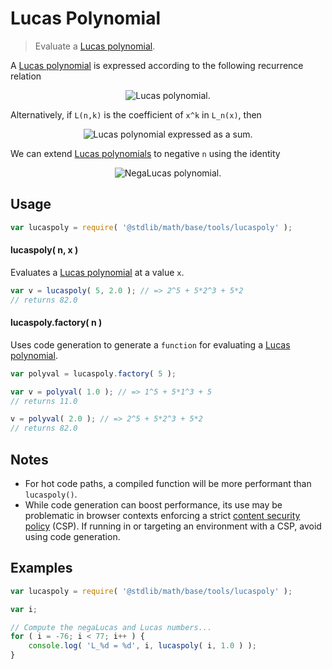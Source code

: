 # Lucas Polynomial

> Evaluate a [Lucas polynomial][fibonacci-polynomials].

<section class="intro">

A [Lucas polynomial][fibonacci-polynomials] is expressed according to the following recurrence relation

<!-- <equation class="equation" label="eq:lucas_polynomial" align="center" raw="L_n(x) = \begin{cases}2 & \textrm{if}\ n = 0\\x & \textrm{if}\ n = 1\\x \cdot L_{n-1}(x) + L_{n-2}(x) & \textrm{if}\ n \geq 2\end{cases}" alt="Lucas polynomial."> -->

<div class="equation" align="center" data-raw-text="L_n(x) = \begin{cases}2 &amp; \textrm{if}\ n = 0\\x &amp; \textrm{if}\ n = 1\\x \cdot L_{n-1}(x) + L_{n-2}(x) &amp; \textrm{if}\ n \geq 2\end{cases}" data-equation="eq:lucas_polynomial">
    <img src="https://cdn.rawgit.com/stdlib-js/stdlib/6c7e930588674097b03b3201c5d368532bba6c67/lib/node_modules/@stdlib/math/base/tools/lucaspoly/docs/img/equation_lucas_polynomial.svg" alt="Lucas polynomial.">
    <br>
</div>

<!-- </equation> -->

Alternatively, if `L(n,k)` is the coefficient of `x^k` in `L_n(x)`, then

<!-- <equation class="equation" label="eq:lucas_polynomial_sum" align="center" raw="L_n(x) = \sum_{k = 0}^n L(n,k) x^k" alt="Lucas polynomial expressed as a sum."> -->

<div class="equation" align="center" data-raw-text="L_n(x) = \sum_{k = 0}^n L(n,k) x^k" data-equation="eq:lucas_polynomial_sum">
    <img src="https://cdn.rawgit.com/stdlib-js/stdlib/6c7e930588674097b03b3201c5d368532bba6c67/lib/node_modules/@stdlib/math/base/tools/lucaspoly/docs/img/equation_lucas_polynomial_sum.svg" alt="Lucas polynomial expressed as a sum.">
    <br>
</div>

<!-- </equation> -->

We can extend [Lucas polynomials][fibonacci-polynomials] to negative `n` using the identity

<!-- <equation class="equation" label="eq:negalucas_polynomial" align="center" raw="L_{-n}(x) = (-1)^{n} L_n(x)" alt="NegaLucas polynomial."> -->

<div class="equation" align="center" data-raw-text="L_{-n}(x) = (-1)^{n} L_n(x)" data-equation="eq:negalucas_polynomial">
    <img src="https://cdn.rawgit.com/stdlib-js/stdlib/6c7e930588674097b03b3201c5d368532bba6c67/lib/node_modules/@stdlib/math/base/tools/lucaspoly/docs/img/equation_negalucas_polynomial.svg" alt="NegaLucas polynomial.">
    <br>
</div>

<!-- </equation> -->

</section>

<!-- /.intro -->

<section class="usage">

## Usage

```javascript
var lucaspoly = require( '@stdlib/math/base/tools/lucaspoly' );
```

#### lucaspoly( n, x )

Evaluates a [Lucas polynomial][fibonacci-polynomials] at a value `x`.

```javascript
var v = lucaspoly( 5, 2.0 ); // => 2^5 + 5*2^3 + 5*2
// returns 82.0
```

#### lucaspoly.factory( n )

Uses code generation to generate a `function` for evaluating a [Lucas polynomial][fibonacci-polynomials].

```javascript
var polyval = lucaspoly.factory( 5 );

var v = polyval( 1.0 ); // => 1^5 + 5*1^3 + 5
// returns 11.0

v = polyval( 2.0 ); // => 2^5 + 5*2^3 + 5*2
// returns 82.0
```

</section>

<!-- /.usage -->

<section class="notes">

## Notes

-   For hot code paths, a compiled function will be more performant than `lucaspoly()`.
-   While code generation can boost performance, its use may be problematic in browser contexts enforcing a strict [content security policy][mdn-csp] (CSP). If running in or targeting an environment with a CSP, avoid using code generation.

</section>

<!-- /.notes -->

<section class="examples">

## Examples

```javascript
var lucaspoly = require( '@stdlib/math/base/tools/lucaspoly' );

var i;

// Compute the negaLucas and Lucas numbers...
for ( i = -76; i < 77; i++ ) {
    console.log( 'L_%d = %d', i, lucaspoly( i, 1.0 ) );
}
```

</section>

<!-- /.examples -->

<section class="links">

[fibonacci-polynomials]: https://en.wikipedia.org/wiki/Fibonacci_polynomials

[mdn-csp]: https://developer.mozilla.org/en-US/docs/Web/HTTP/CSP

</section>

<!-- /.links -->

